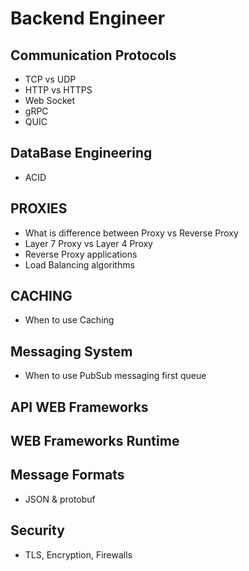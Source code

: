 # Backend Engineer

## Communication Protocols

- TCP vs UDP
- HTTP vs HTTPS
- Web Socket
- gRPC
- QUIC

## DataBase Engineering 

- ACID

## PROXIES

- What is difference between Proxy vs Reverse Proxy
- Layer 7 Proxy vs Layer 4 Proxy 
- Reverse Proxy applications
- Load Balancing algorithms 

## CACHING 

- When to use Caching

## Messaging System 

- When to use PubSub messaging first queue

## API WEB Frameworks

## WEB Frameworks Runtime

## Message Formats

- JSON & protobuf 

## Security

- TLS, Encryption, Firewalls  
